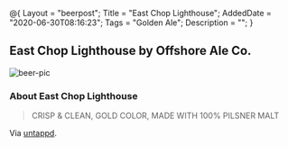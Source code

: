 @{
 Layout = "beerpost";
 Title = "East Chop Lighthouse";
 AddedDate = "2020-06-30T08:16:23";
 Tags = "Golden Ale";
 Description = "";
 }
 

## East Chop Lighthouse by Offshore Ale Co.

![beer-pic]

### About East Chop Lighthouse

> CRISP & CLEAN, GOLD COLOR, MADE WITH 100% PILSNER MALT

Via [untappd][untappd-url].

[untappd-url]: <https://untappd.com/beer/13426>
[beer-pic]: https://jasonpowley.com/assets/img/2020-06-30-east-chop-lighthouse.jpeg "East Chop Lighthouse by Offshore Ale Co."
